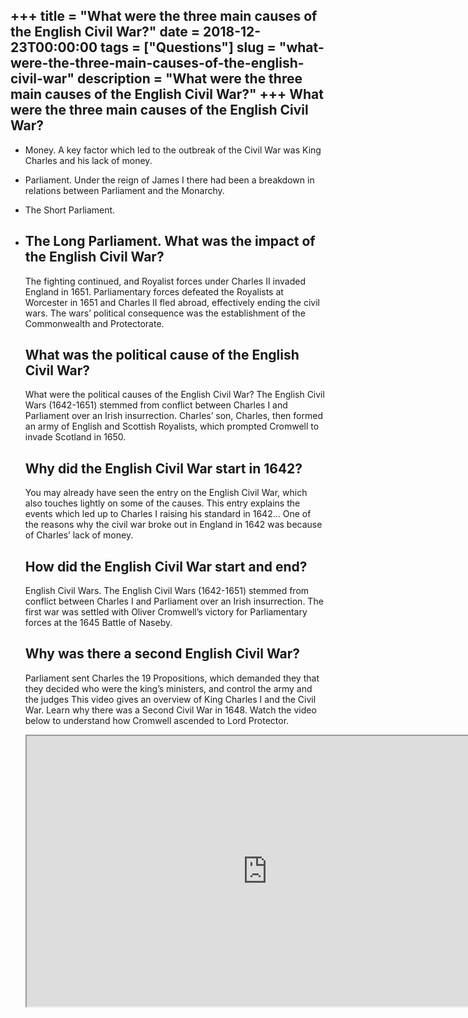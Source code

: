 +++
title = "What were the three main causes of the English Civil War?"
date = 2018-12-23T00:00:00
tags = ["Questions"]
slug = "what-were-the-three-main-causes-of-the-english-civil-war"
description = "What were the three main causes of the English Civil War?"
+++
What were the three main causes of the English Civil War?
---------------------------------------------------------

- Money. A key factor which led to the outbreak of the Civil War was King Charles and his lack of money.
- Parliament. Under the reign of James I there had been a breakdown in relations between Parliament and the Monarchy.
- The Short Parliament.
- The Long Parliament. What was the impact of the English Civil War?
    ---------------------------------------------
    
    The fighting continued, and Royalist forces under Charles II invaded England in 1651. Parliamentary forces defeated the Royalists at Worcester in 1651 and Charles II fled abroad, effectively ending the civil wars. The wars’ political consequence was the establishment of the Commonwealth and Protectorate.
    
    What was the political cause of the English Civil War?
    ------------------------------------------------------
    
    What were the political causes of the English Civil War? The English Civil Wars (1642-1651) stemmed from conflict between Charles I and Parliament over an Irish insurrection. Charles’ son, Charles, then formed an army of English and Scottish Royalists, which prompted Cromwell to invade Scotland in 1650.
    
    Why did the English Civil War start in 1642?
    --------------------------------------------
    
    You may already have seen the entry on the English Civil War, which also touches lightly on some of the causes. This entry explains the events which led up to Charles I raising his standard in 1642… One of the reasons why the civil war broke out in England in 1642 was because of Charles’ lack of money.
    
    How did the English Civil War start and end?
    --------------------------------------------
    
    English Civil Wars. The English Civil Wars (1642-1651) stemmed from conflict between Charles I and Parliament over an Irish insurrection. The first war was settled with Oliver Cromwell’s victory for Parliamentary forces at the 1645 Battle of Naseby.
    
    Why was there a second English Civil War?
    -----------------------------------------
    
    Parliament sent Charles the 19 Propositions, which demanded they that they decided who were the king’s ministers, and control the army and the judges This video gives an overview of King Charles I and the Civil War. Learn why there was a Second Civil War in 1648. Watch the video below to understand how Cromwell ascended to Lord Protector.
    
    <iframe allow="accelerometer; autoplay; clipboard-write; encrypted-media; gyroscope; picture-in-picture" allowfullscreen="" class="__youtube_prefs__  epyt-is-override  no-lazyload" data-no-lazy="1" data-origheight="433" data-origwidth="770" data-skipgform_ajax_framebjll="" height="433" id="_ytid_23482" loading="lazy" src="https://www.youtube.com/embed/dyk3bI_Y68Y?enablejsapi=1&autoplay=0&cc_load_policy=0&cc_lang_pref=&iv_load_policy=1&loop=0&modestbranding=0&rel=1&fs=1&playsinline=0&autohide=2&theme=dark&color=red&controls=1&" title="YouTube player" width="770"></iframe>